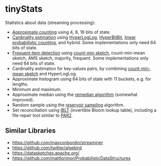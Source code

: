 # tinyStats

Statistics about data (streaming processing):

* [Approximate counting](https://en.wikipedia.org/wiki/Approximate_counting_algorithm) using 4, 8, 16 bits of state.
* [Cardinality estimation](https://en.wikipedia.org/wiki/Count-distinct_problem) using [HyperLogLog](https://en.wikipedia.org/wiki/HyperLogLog), [HyperBitBit](https://github.com/seiflotfy/hyperbitbit), [linear probabilistic counting](https://www.moderndescartes.com/essays/hyperloglog/), and hybrid. Some implementations only need 64 bits of state.
* [Frequent item detection](http://archive.dimacs.rutgers.edu/Workshops/WGUnifyingTheory/Slides/cormode.pdf) using [count-min sketch](https://en.wikipedia.org/wiki/Count%E2%80%93min_sketch), count-min-mean sketch, AMS sketch, majority, frequent. Some implementations only need 64 bits of state.
* Cardinality estimation for key-values pairs, by combining [count-min-mean sketch](https://observablehq.com/@niyuzheno1/probability-data-structure) and HyperLogLog.
* Approximate histogram using 64 bits of state with 11 buckets, e.g. for lengths.
* Minimum and maximum.
* Approximate median using the [remedian algorithm](https://web.ipac.caltech.edu/staff/fmasci/home/astro_refs/Remedian.pdf) (somewhat improved).
* Random sample using the [reservoir sampling](https://en.wikipedia.org/wiki/Reservoir_sampling) algorithm.
* Set reconciliation using [IBLT](https://arxiv.org/abs/1101.2245) (invertible Bloom lookup table), including a file repair tool similar to [PAR2](https://en.wikipedia.org/wiki/Parchive).

## Similar Libraries

* https://github.com/mayconbordin/streaminer
* https://github.com/twitter/algebird
* https://datasketches.apache.org/
* https://github.com/mattlorimor/ProbabilisticDataStructures
